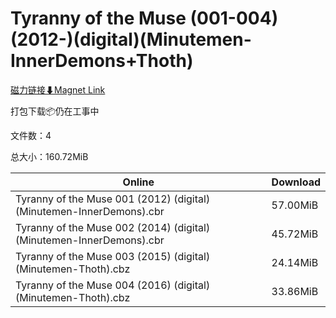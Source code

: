 # Tyranny of the Muse (001-004)(2012-)(digital)(Minutemen-InnerDemons+Thoth)

[磁力链接⬇Magnet Link](magnet:?xt=urn:btih:42af9d46dd43feabca0be7ada95ebc5e313ee055&dn=Tyranny%20of%20the%20Muse%20%28001-004%29%282012-%29%28digital%29%28Minutemen-InnerDemons%2BThoth%29)

打包下载📦仍在工事中

文件数：4

总大小：160.72MiB

Online | Download
--- | ---
Tyranny of the Muse 001 (2012) (digital) (Minutemen-InnerDemons).cbr | 57.00MiB
Tyranny of the Muse 002 (2014) (digital) (Minutemen-InnerDemons).cbr | 45.72MiB
Tyranny of the Muse 003 (2015) (digital) (Minutemen-Thoth).cbz | 24.14MiB
Tyranny of the Muse 004 (2016) (digital) (Minutemen-Thoth).cbz | 33.86MiB